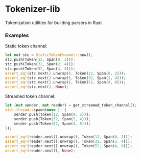# Tokenizer-lib

Tokenization utilities for building parsers in Rust

### Examples

Static token channel:

```rs
let mut stc = StaticTokenChannel::new();
stc.push(Token(12, Span(0, 2)));
stc.push(Token(32, Span(2, 4)));
stc.push(Token(52, Span(4, 8)));
assert_eq!(stc.next().unwrap(), Token(12, Span(0, 2)));
assert_eq!(stc.next().unwrap(), Token(32, Span(2, 4)));
assert_eq!(stc.next().unwrap(), Token(52, Span(4, 8)));
assert_eq!(stc.next(), None);
```

Streamed token channel:

```rs
let (mut sender, mut reader) = get_streamed_token_channel();
std::thread::spawn(move || {
    sender.push(Token(12, Span(0, 2)));
    sender.push(Token(32, Span(2, 4)));
    sender.push(Token(52, Span(4, 8)));
});

assert_eq!(reader.next().unwrap(), Token(12, Span(0, 2)));
assert_eq!(reader.next().unwrap(), Token(32, Span(2, 4)));
assert_eq!(reader.next().unwrap(), Token(52, Span(4, 8)));
assert_eq!(reader.next(), None);
```